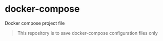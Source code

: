# docker-compose
Docker compose project file

> This repository is to save docker-compose configuration files only 
